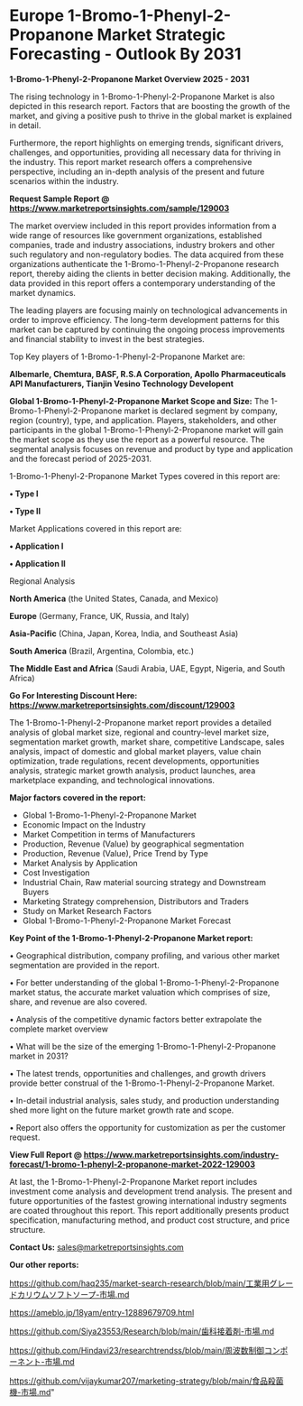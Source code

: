 # Europe 1-Bromo-1-Phenyl-2-Propanone Market Strategic Forecasting - Outlook By 2031

<Strong> 1-Bromo-1-Phenyl-2-Propanone Market Overview 2025 - 2031</strong>

The rising technology in 1-Bromo-1-Phenyl-2-Propanone Market is also depicted in this research report. Factors that are boosting the growth of the market, and giving a positive push to thrive in the global market is explained in detail.

Furthermore, the report highlights on emerging trends, significant drivers, challenges, and opportunities, providing all necessary data for thriving in the industry. This report market research offers a comprehensive perspective, including an in-depth analysis of the present and future scenarios within the industry.

<strong>Request Sample Report @ <a href=https://www.marketreportsinsights.com/sample/129003>https://www.marketreportsinsights.com/sample/129003</a></strong>

The market overview included in this report provides information from a wide range of resources like government organizations, established companies, trade and industry associations, industry brokers and other such regulatory and non-regulatory bodies. The data acquired from these organizations authenticate the 1-Bromo-1-Phenyl-2-Propanone research report, thereby aiding the clients in better decision making. Additionally, the data provided in this report offers a contemporary understanding of the market dynamics.

The leading players are focusing mainly on technological advancements in order to improve efficiency. The long-term development patterns for this market can be captured by continuing the ongoing process improvements and financial stability to invest in the best strategies.

Top Key players of 1-Bromo-1-Phenyl-2-Propanone Market are:

<strong>Albemarle, Chemtura, BASF, R.S.A Corporation, Apollo Pharmaceuticals API Manufacturers, Tianjin Vesino Technology Developent</strong>

<strong><b>Global 1-Bromo-1-Phenyl-2-Propanone Market Scope and Size:</b></strong>
The 1-Bromo-1-Phenyl-2-Propanone market is declared segment by company, region (country), type, and application. Players, stakeholders, and other participants in the global 1-Bromo-1-Phenyl-2-Propanone market will gain the market scope as they use the report as a powerful resource. The segmental analysis focuses on revenue and product by type and application and the forecast period of 2025-2031.

1-Bromo-1-Phenyl-2-Propanone Market Types covered in this report are:

<strong>• Type I

• Type II</strong>

Market Applications covered in this report are:

<strong>• Application I

• Application II</strong> 

Regional Analysis

<strong>North America</strong> (the United States, Canada, and Mexico)

<strong>Europe</strong> (Germany, France, UK, Russia, and Italy)

<strong>Asia-Pacific</strong> (China, Japan, Korea, India, and Southeast Asia)

<strong>South America</strong> (Brazil, Argentina, Colombia, etc.)

<strong>The Middle East and Africa</strong> (Saudi Arabia, UAE, Egypt, Nigeria, and South Africa)

<strong>Go For Interesting Discount Here: <a href=https://www.marketreportsinsights.com/discount/129003>https://www.marketreportsinsights.com/discount/129003</a></strong>

The 1-Bromo-1-Phenyl-2-Propanone market report provides a detailed analysis of global market size, regional and country-level market size, segmentation market growth, market share, competitive Landscape, sales analysis, impact of domestic and global market players, value chain optimization, trade regulations, recent developments, opportunities analysis, strategic market growth analysis, product launches, area marketplace expanding, and technological innovations.

<strong><b>Major factors covered in the report:</b></strong>
<ul>
  <li>Global 1-Bromo-1-Phenyl-2-Propanone Market </li>
  <li>Economic Impact on the Industry</li>
  <li>Market Competition in terms of Manufacturers</li>
  <li>Production, Revenue (Value) by geographical segmentation</li>
  <li>Production, Revenue (Value), Price Trend by Type</li>
  <li>Market Analysis by Application</li>
  <li>Cost Investigation</li>
  <li>Industrial Chain, Raw material sourcing strategy and Downstream Buyers</li>
  <li>Marketing Strategy comprehension, Distributors and Traders</li>
  <li>Study on Market Research Factors</li>
  <li>Global 1-Bromo-1-Phenyl-2-Propanone Market Forecast</li>
</ul>

<strong><b>Key Point of the 1-Bromo-1-Phenyl-2-Propanone Market report:</b></strong>

• Geographical distribution, company profiling, and various other market segmentation are provided in the report.

• For better understanding of the global 1-Bromo-1-Phenyl-2-Propanone market status, the accurate market valuation which comprises of size, share, and revenue are also covered.

• Analysis of the competitive dynamic factors better extrapolate the complete market overview

• What will be the size of the emerging 1-Bromo-1-Phenyl-2-Propanone market in 2031?

• The latest trends, opportunities and challenges, and growth drivers provide better construal of the 1-Bromo-1-Phenyl-2-Propanone Market.

• In-detail industrial analysis, sales study, and production understanding shed more light on the future market growth rate and scope.

• Report also offers the opportunity for customization as per the customer request.

<strong><b>View Full Report @ <a href=https://www.marketreportsinsights.com/industry-forecast/1-bromo-1-phenyl-2-propanone-market-2022-129003>https://www.marketreportsinsights.com/industry-forecast/1-bromo-1-phenyl-2-propanone-market-2022-129003</a></b></strong>


At last, the 1-Bromo-1-Phenyl-2-Propanone Market report includes investment come analysis and development trend analysis. The present and future opportunities of the fastest growing international industry segments are coated throughout this report. This report additionally presents product specification, manufacturing method, and product cost structure, and price structure.

<strong>Contact Us:</strong>
sales@marketreportsinsights.com

<strong>Our other reports:</strong>

<a href=https://github.com/haq235/market-search-research/blob/main/工業用グレードカリウムソフトソープ-市場.md>https://github.com/haq235/market-search-research/blob/main/工業用グレードカリウムソフトソープ-市場.md</a>

<a href=https://ameblo.jp/18yam/entry-12889679709.html>https://ameblo.jp/18yam/entry-12889679709.html</a>

<a href=https://github.com/Siya23553/Research/blob/main/歯科接着剤-市場.md>https://github.com/Siya23553/Research/blob/main/歯科接着剤-市場.md</a>

<a href=https://github.com/Hindavi23/researchtrendss/blob/main/周波数制御コンポーネント-市場.md>https://github.com/Hindavi23/researchtrendss/blob/main/周波数制御コンポーネント-市場.md</a>

<a href=https://github.com/vijaykumar207/marketing-strategy/blob/main/食品殺菌機-市場.md>https://github.com/vijaykumar207/marketing-strategy/blob/main/食品殺菌機-市場.md</a>"
